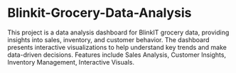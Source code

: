 # Blinkit-Grocery-Data-Analysis
This project is a data analysis dashboard for BlinkIT grocery data, providing insights into sales, inventory, and customer behavior. The dashboard presents interactive visualizations to help understand key trends and make data-driven decisions. Features include Sales Analysis, Customer Insights, Inventory Management, Interactive Visuals.

